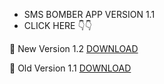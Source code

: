 * SMS BOMBER APP VERSION 1.1
* CLICK HERE 👇👇

🔰 New Version 1.2 <a href="https://github.com/MR-DIPTO-404/SMS-BOMBER/blob/main/SMS_BOMBER.apk?raw=true">DOWNLOAD</a>


🔰 Old Version 1.1 <a href="https://github.com/MR-DIPTO-404/SMS-BOMBER/blob/main/com.sms.bomber.apk?raw=true">DOWNLOAD</a>
